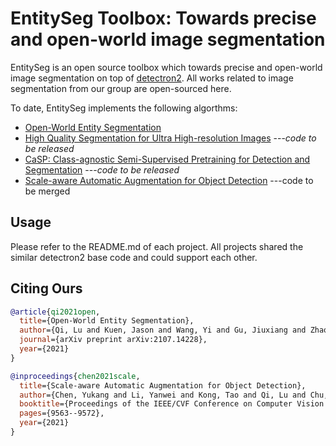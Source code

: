 # EntitySeg Toolbox: Towards precise and open-world image segmentation

EntitySeg is an open source toolbox which towards precise and open-world image segmentation on top of [detectron2](https://github.com/facebookresearch/detectron2). All works related to image segmentation from our group are open-sourced here.

To date, EntitySeg implements the following algorthms:

* [Open-World Entity Segmentation](Entity/README.md)
* [High Quality Segmentation for Ultra High-resolution Images]() ---_code to be released_
* [CaSP: Class-agnostic Semi-Supervised Pretraining for Detection and Segmentation]() ---_code to be released_
* [Scale-aware Automatic Augmentation for Object Detection]() ---code to be merged


## Usage

Please refer to the README.md of each project. All projects shared the similar detectron2 base code and could support each other.



## Citing Ours


```BibTeX
@article{qi2021open,
  title={Open-World Entity Segmentation},
  author={Qi, Lu and Kuen, Jason and Wang, Yi and Gu, Jiuxiang and Zhao, Hengshuang and Lin, Zhe and Torr, Philip and Jia, Jiaya},
  journal={arXiv preprint arXiv:2107.14228},
  year={2021}
}

@inproceedings{chen2021scale,
  title={Scale-aware Automatic Augmentation for Object Detection},
  author={Chen, Yukang and Li, Yanwei and Kong, Tao and Qi, Lu and Chu, Ruihang and Li, Lei and Jia, Jiaya},
  booktitle={Proceedings of the IEEE/CVF Conference on Computer Vision and Pattern Recognition},
  pages={9563--9572},
  year={2021}
}

```
